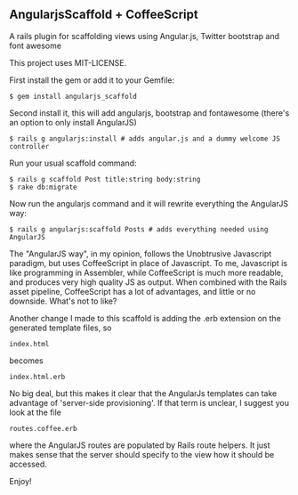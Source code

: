 ## AngularjsScaffold + CoffeeScript

A rails plugin for scaffolding views using Angular.js, Twitter bootstrap
and font awesome

This project uses MIT-LICENSE.

First install the gem or add it to your Gemfile:

    $ gem install angularjs_scaffold

Second install it, this will add angularjs, bootstrap and fontawesome (there's an option to only install AngularJS)

    $ rails g angularjs:install # adds angular.js and a dummy welcome JS controller

Run your usual scaffold command:

    $ rails g scaffold Post title:string body:string
    $ rake db:migrate

Now run the angularjs command and it will rewrite everything the AngularJS way:

    $ rails g angularjs:scaffold Posts # adds everything needed using AngularJS

The "AngularJS way", in my opinion, follows the Unobtrusive Javascript paradigm, but uses CoffeeScript in place of Javascript.  To me, Javascript is like programming in Assembler, while CoffeeScript is much more readable, and produces very high quality JS as output.  When combined with the Rails asset pipeline, CoffeeScript has a lot of advantages, and little or no downside.  What's not to like?

Another change I made to this scaffold is adding the .erb extension on the generated template files, so 

    index.html 

becomes 

    index.html.erb

No big deal, but this makes it clear that the AngularJs templates can take advantage of 'server-side provisioning'.  If that term is unclear, I suggest you look at the file 

    routes.coffee.erb

where the AngularJS routes are populated by Rails route helpers.  It just makes sense that the server should specify to the view how it should be accessed.

Enjoy!
